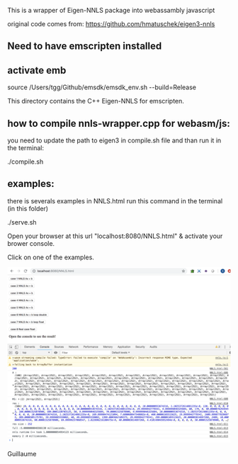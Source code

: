 This is a wrapper of Eigen-NNLS package into webassambly javascript

original code comes from: https://github.com/hmatuschek/eigen3-nnls

## Need to have emscripten installed

## activate emb
source /Users/tgg/Github/emsdk/emsdk_env.sh --build=Release

This directory contains the C++ Eigen-NNLS for emscripten.

## how to compile nnls-wrapper.cpp for webasm/js:
you need to update the path to eigen3 in compile.sh file and than run it in the terminal:

./compile.sh 


## examples:
there is severals examples in NNLS.html run this command in the terminal (in this folder) 

./serve.sh

Open your browser at this url "localhost:8080/NNLS.html" & activate your brower console. 

Click on one of the examples.

![Screenshot](image.png)

Guillaume
